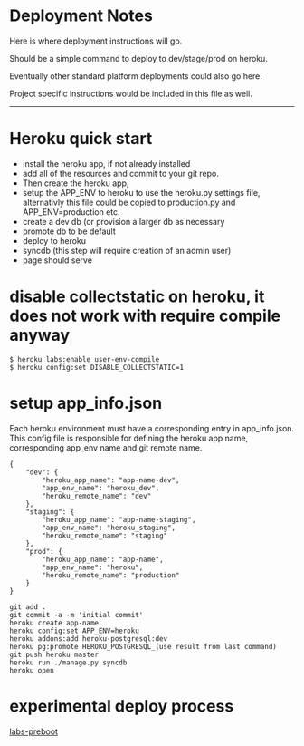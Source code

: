# Deployment Notes

Here is where deployment instructions will go.

Should be a simple command to deploy to dev/stage/prod on heroku.

Eventually other standard platform deployments could also go here.

Project specific instructions would be included in this file as well.

-----

# Heroku quick start
- install the heroku app, if not already installed
- add all of the resources and commit to your git repo.  
- Then create the heroku app, 
- setup the APP_ENV to heroku to use the heroku.py settings file, alternativly this file could be copied to production.py and APP_ENV=production etc.
- create a dev db (or provision a larger db as necessary
- promote db to be default
- deploy to heroku
- syncdb (this step will require creation of an admin user)
- page should serve

# disable collectstatic on heroku, it does not work with require compile anyway
```
$ heroku labs:enable user-env-compile
$ heroku config:set DISABLE_COLLECTSTATIC=1
```

# setup app_info.json
Each heroku environment must have a corresponding entry in app_info.json.  This config file is responsible for defining the heroku app name, corresponding app_env name and git remote name.

```
{
	"dev": {
		"heroku_app_name": "app-name-dev",
		"app_env_name": "heroku_dev",
		"heroku_remote_name": "dev"
	},
	"staging": {
		"heroku_app_name": "app-name-staging",
		"app_env_name": "heroku_staging",
		"heroku_remote_name": "staging"
	},
	"prod": {
		"heroku_app_name": "app-name",
		"app_env_name": "heroku",
		"heroku_remote_name": "production"
	}
}
```


```
git add .
git commit -a -m 'initial commit'
heroku create app-name
heroku config:set APP_ENV=heroku
heroku addons:add heroku-postgresql:dev
heroku pg:promote HEROKU_POSTGRESQL_(use result from last command)
git push heroku master
heroku run ./manage.py syncdb
heroku open
```

# experimental deploy process
[labs-preboot](https://devcenter.heroku.com/articles/labs-preboot/)
